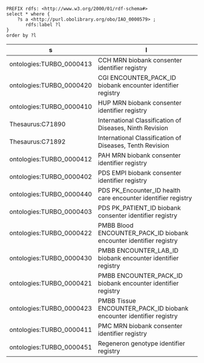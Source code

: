 ```
PREFIX rdfs: <http://www.w3.org/2000/01/rdf-schema#>
select * where {
    ?s a <http://purl.obolibrary.org/obo/IAO_0000579> ;
       rdfs:label ?l
} 
order by ?l
```

|            s             |                                  l                                  |
|--------------------------|---------------------------------------------------------------------|
| ontologies:TURBO_0000413 | CCH MRN biobank consenter identifier registry                       |
| ontologies:TURBO_0000420 | CGI ENCOUNTER_PACK_ID biobank encounter identifier registry         |
| ontologies:TURBO_0000410 | HUP MRN biobank consenter identifier registry                       |
| Thesaurus:C71890         | International Classification of Diseases, Ninth Revision            |
| Thesaurus:C71892         | International Classification of Diseases, Tenth Revision            |
| ontologies:TURBO_0000412 | PAH MRN biobank consenter identifier registry                       |
| ontologies:TURBO_0000402 | PDS EMPI biobank consenter identifier registry                      |
| ontologies:TURBO_0000440 | PDS PK_Encounter_ID health care encounter identifier registry       |
| ontologies:TURBO_0000403 | PDS PK_PATIENT_ID biobank consenter identifier registry             |
| ontologies:TURBO_0000422 | PMBB Blood ENCOUNTER_PACK_ID biobank encounter identifier registry  |
| ontologies:TURBO_0000430 | PMBB ENCOUNTER_LAB_ID biobank encounter identifier registry         |
| ontologies:TURBO_0000421 | PMBB ENCOUNTER_PACK_ID biobank encounter identifier registry        |
| ontologies:TURBO_0000423 | PMBB Tissue ENCOUNTER_PACK_ID biobank encounter identifier registry |
| ontologies:TURBO_0000411 | PMC MRN biobank consenter identifier registry                       |
| ontologies:TURBO_0000451 | Regeneron genotype identifier registry                              |
